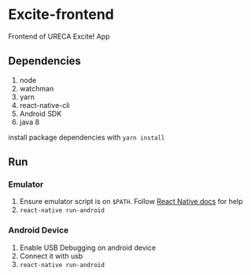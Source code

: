 # Excite-frontend
Frontend of URECA Excite! App

## Dependencies

1. node
2. watchman
3. yarn
4. react-native-cli
5. Android SDK
6. java 8

install package dependencies with ```yarn install```

## Run

### Emulator

1. Ensure emulator script is on ```$PATH```. Follow [React Native docs](https://facebook.github.io/react-native/docs/getting-started.html) for help
2. ```react-native run-android```

### Android Device

1. Enable USB Debugging on android device
2. Connect it with usb
3. ```react-native run-android```